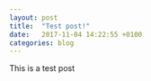 ```yaml
---
layout: post
title:  "Test post!"
date:   2017-11-04 14:22:55 +0100
categories: blog
---
```

This is a test post
